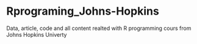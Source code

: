 # Rprograming_Johns-Hopkins
Data, article, code and all content realted with R programming cours from Johns Hopkins Univerty

